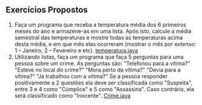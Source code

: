 ## Exercícios Propostos

1. Faça um programa que receba a temperatura média dos 6
primeiros meses do ano e armazene-as em uma lista.
Após isto, calcule a média semestral das temperaturas e
mostre todas as temperaturas acima desta média, e em que
mês elas ocorreram (mostrar o mês por extenso: 1 – Janeiro, 2
– Fevereiro e etc).
    [temperatura.java](https://github.com/SohIsa/AllBoot/blob/main/poo/collections/Temperatura.java)
2. Utilizando listas, faça um programa que faça 5 perguntas para uma
pessoa sobre um crime. As perguntas são:
"Telefonou para a vítima?"
"Esteve no local do crime?"
"Mora perto da vítima?"
"Devia para a vítima?"
"Já trabalhou com a vítima?"
Se a pessoa responder positivamente a 2 questões ela deve ser
classificada como "Suspeita", entre 3 e 4 como "Cúmplice" e 5 como
"Assassina". Caso contrário, ela será classificado como "Inocente".
    [Crime.java](https://github.com/SohIsa/AllBoot/blob/main/poo/collections/Crime.java)